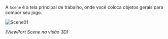 A `Scene` é a tela principal de trabalho, onde você coloca objetos gerais para compor seu jogo.


![Scene01](https://cdn.discordapp.com/attachments/859440081462493194/859581899567530004/unknown.png)

*(ViewPort Scene na visão 3D)*